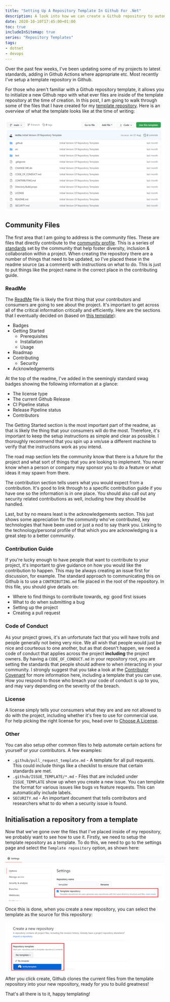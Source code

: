 ```yaml
---
title: "Setting Up A Repository Template In Github For .Net"
description: A look into how we can create a Github repository to automatically have our core files in it.
date: 2020-10-10T17:45:00+01:00
toc: true
includeInSitemap: true
series: "Repository Templates"
tags:
- dotnet
- devops
---
```


Over the past few weeks, I've been updating some of my projects to latest standards, adding in Github Actions where appropriate etc. Most recently I've setup a template repository in Github.

<!--more-->

For those who aren't familiar with a Github repository template, it allows you to initialize a new Github repo with what ever files are inside of the template repository at the time of creation. In this post, I am going to walk through some of the files that I have created for my [template repository](https://github.com/Im5tu/template). Here is an overview of what the template looks like at the time of writing:

![Overview](overview.png)

## Community Files

The first area that I am going to address is the community files. These are files that directly contribute to the [community profile](https://github.com/Im5tu/template/community). This is a series of [standards](https://opensource.guide/) set by the community that help foster diversity, inclusion & collaboration within a project. When creating the repository there are a number of things that need to be updated, so I've placed these in the readme source (as a comment) with instructions on what to do. This is just to put things like the project name in the correct place in the contributing guide.

### ReadMe

The [ReadMe](https://github.com/Im5tu/template/blob/main/README.md) file is likely the first thing that your contributors and consumers are going to see about the project. It's important to get across all of the critical information critically and efficiently. Here are the sections that I eventually decided on (based on [this template](https://github.com/othneildrew/Best-README-Template/blob/main/README.md)):

* Badges
* Getting Started
  * Prerequisites
  * Installation
  * Usage
* Roadmap
* Contributing
  * Security
* Acknowledgements

At the top of the readme, I've added in the seemingly standard swag badges showing the following information at a glance:

* The license type
* The current Github Release
* CI Pipeline status
* Release Pipeline status
* Contributors

The Getting Started section is the most important part of the readme, as that is likely the thing that your consumers will do the most. Therefore, it's important to keep the setup instructions as simple and clear as possible. I thoroughly recommend that you spin up a vm/use a different machine to verify that the instructions work as you intend.

The road map section lets the community know that there is a future for the project and what sort of things that you are looking to implement. You never know when a person or company may sponsor you to do a feature or what ideas it may spawn from there.

The contribution section tells users what you would expect from a contribution. It's good to link through to a specific contribution guide if you have one so the information is in one place. You should also call out any security related contributions as well, including how they should be handled.

Last, but by no means least is the acknowledgements section. This just shows some appreciation for the community who've contributed, key technologies that have been used or just a nod to say thank you. Linking to the technology/personal profile of that which you are acknowledging is a great step to a better community.

### Contribution Guide

If you're lucky enough to have people that want to contribute to your project, it's important to give guidance on how you would like the contribution to happen. This may be always creating an issue first for discussion, for example. The standard approach to communicating this on Github is to use a `CONTRIBUTING.md` file placed in the root of the repository. In this file, you should give details on:

* Where to find things to contribute towards, eg: good first issues
* What to do when submitting a bug
* Setting up the project
* Creating a pull request

### Code of Conduct

As your project grows, it's an unfortunate fact that you will have trolls and people generally not being very nice. We all wish that people would just be nice and courteous to one another, but as that doesn't happen, we need a code of conduct that applies across the project **including** the project owners. By having a `CODE_OF_CONDUCT.md` in your repository root, you are setting the standards that people should adhere to when interacting in your community. I strongly suggest that you take a look at the [Contributor Covenant](https://www.contributor-covenant.org/) for more information here, including a template that you can use. How you respond to those who breach your code of conduct is up to you, and may vary depending on the severity of the breach.

### License

A license simply tells your consumers what they are and are not allowed to do with the project, including whether it's free to use for commercial use. For help picking the right license for you, head over to [Choose A License](https://choosealicense.com/).

### Other

You can also setup other common files to help automate certain actions for yourself or your contributors. A few examples:

* `.github/pull_request_template.md` - A template for all pull requests. This could include things like a checklist to ensure that certain standards are met.
* `.github/ISSUE_TEMPLATE/*.md` - Files that are included under `ISSUE_TEMPLATE` show up when you create a new issue. You can template the format for various issues like bugs vs feature requests. This can automatically include labels.
* `SECURITY.md` - An important document that tells contributors and researchers what to do when a security issue is found.

## Initialisation a repository from a template

Now that we've gone over the files that I've placed inside of my repository, we probably want to see how to use it. Firstly, we need to setup the template repository as a template. To do this, we need to go to the settings page and select the `Template repository` option, as shown here:

![Setup the repository to be a template](template-repository-setting.png)

Once this is done, when you create a new repository, you can select the template as the source for this repository:

![New repository](new-repository.png)

After you click create, Github clones the current files from the template repository into your new repository, ready for you to build greatness!

That's all there is to it, happy templating!
